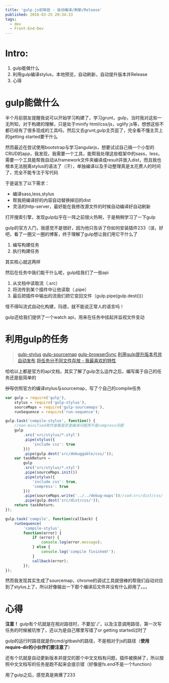 ```yaml
---
title: 'gulp.js初体验 - 自动编译/刷新/Release'
published: 2016-03-25 20:34:33
tags:
  - dev
  - Front-End-Dev
---
```


# Intro:
1. gulp能做什么
2. 利用gulp编译stylus，本地预览，自动刷新，自动提升版本并Release
3. 心得


<!-- more -->


# gulp能做什么

半个月前朋友提醒我说可以开始学习构建了，学习grunt，gulp，当时我对这些一无所知，对于构建的理解，只是处于minify html/css/js，uglify js等，想想这些不都已经有了很多现成的工具吗，然后又去grunt,gulp主页逛了，完全看不懂主页上的getting started要干什么


然而最近在尝试使用bootstrap与学习angularjs，想要试试自己搞一个小型的CRUD的app，我发现，我需要一个工具，能帮我处理这些框架中的sass，less，需要一个工具能帮我自动从framework文件夹编译成result并放入dist，而且我也根本无法脱离stylus的语法了（汗），单独编译以及手动整理真是太花费人的时间了，完全不能专注于写代码

于是诞生了以下需求：

* 编译sass,less,stylus
* 帮我把编译好的内容自动替换掉旧的dist
* 灵活的http-server，最好能在我修改源文件的时候自动编译好自动刷新

打开搜索引擎，发现gulp似乎在一阵之前很火热啊，于是稍稍学习了一下gulp

gulp的官方入门，我感觉不是很好，因为他只告诉了你如何安装插件233（误，好吧，看了一圈又一圈的博客，终于理解了gulp想让我们用它干什么了

1. 编写构建任务
2. 执行构建任务

其实核心就这两样

然后在任务中我们能干什么呢，gulp给我们了一些api

1. 从文档中读取流（.src）
2. 将流传到某个插件中让他读取（.pipe）
3. 最后把插件中输出的流我们把它变回文件（gulp.pipe(gulp.dest())）

怪不得叫流式自动化构建，玛德，就不能说正常人的语言吗！

gulp还给我们提供了一个watch api，用来在任务中挂起并监视文件变动

# 利用gulp的任务

> [gulp-stylus](https://www.npmjs.com/package/gulp-stylus)
> [gulp-sourcemap](https://www.npmjs.com/package/gulp-sourcemaps)
> [gulp-browserSync](https://github.com/gulpjs/gulp/blob/master/docs/recipes/server-with-livereload-and-css-injection.md)
> [利用gulp提升版本号并自动发布](https://github.com/gulpjs/gulp/blob/master/docs/recipes/automate-release-workflow.md)
> [将任务分不同文件存放 - 我最喜欢的特性](https://github.com/gulpjs/gulp/blob/master/docs/recipes/split-tasks-across-multiple-files.md)

哈哈以上都是官方的api文档，其实了解了gulp怎么运作之后，编写属于自己的任务还是挺简单的

~~抄写~~仿照官方的编译stylus与sourcemap，写了个自己的compile任务

```javascript
var gulp = require('gulp'),
	stylus = require('gulp-stylus'),
	sourceMaps = require('gulp-sourcemaps'),
	runSequence = require('run-sequence');

gulp.task('compile-stylus', function() {
	//non-minified用作查看是否是编译问题而不是compress问题
	gulp
		.src('src/stylus/*.styl')
		.pipe(stylus({
			'include css': true
		}))
		.pipe(gulp.dest('src/debuggable/css/'));
	var taskReturn =
		gulp
		.src('src/stylus/*.styl')
		.pipe(sourceMaps.init())
		.pipe(stylus({
			'include css': true,
			'compress': true
		}))
		.pipe(sourceMaps.write('../../debug-maps'))//cwd:src/dist/css/
		.pipe(gulp.dest('src/dist/css/'));
	return taskReturn;
});

gulp.task('compile', function(callback) {
	runSequence(
		'compile-stylus',
		function(error) {
			if (error) {
				console.log(error.message);
			} else {
				console.log('compile finished!');
			}
			callback(error);
		});
});
```

然而我发现其实生成了sourcemap，chrome的调试工具就很棒的帮我们自动对应到了stylus上了，所以好像输出一下那个编译后文件并没有什么卵用了。。。

# 心得

**注意！**
gulp有个坑就是在相对路径时，不要加'./'，以及注意调用路径，第一次写任务的时候被坑惨了，还以为是自己哪里写错了or getting started过时了

gulp的运行时路径就是你cmd/gitbash的路径，不是相对于js的路径（**使用require-dir的小伙伴们要注意了**）

还有个坑就是自动更新版本并提交的那个中文文档有问题，插件被换掉了，所以按照中文文档写的任务是跑不起来会提示错（好像是fs.end不是一个function）

用了gulp之后，感觉真是爽爆了233